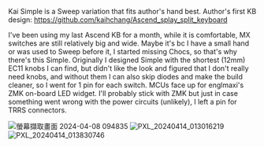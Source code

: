 Kai Simple is a Sweep variation that fits author's hand best.
Author's first KB design: https://github.com/kaihchang/Ascend_splay_split_keyboard

I've been using my last Ascend KB for a month, while it is comfortable, MX switches are still relatively big and wide. Maybe it's bc I have a small hand or was used to Sweep before it, I started missing Chocs, so that's why there's this Simple.
Originally I designed Simple with the shortest (12mm) EC11 knobs I can find, but didn't like the look and figured that I don't really need knobs, and without them I can also skip diodes and make the build cleaner, so I went for 1 pin for each switch.
MCUs face up for englmaxi's ZMK on-board LED widget.
I'll probably stick with ZMK but just in case something went wrong with the power circuits (unlikely), I left a pin for TRRS connectors.

![螢幕擷取畫面 2024-04-08 094835](https://github.com/kaihchang/Kai_Simple_split_keyboard/assets/43580584/f0653513-c4e7-4a71-977d-63f0e90abb41)
![PXL_20240414_013016219](https://github.com/kaihchang/Kai_Simple_split_keyboard/assets/43580584/f6c51949-336d-4fcd-a3ed-b7e1391b9a84)
![PXL_20240414_013830746](https://github.com/kaihchang/Kai_Simple_split_keyboard/assets/43580584/c0858064-9b8c-4e9d-b475-5aa7d8976fc1)
